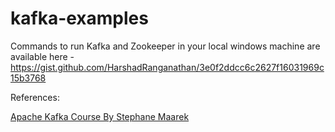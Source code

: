# kafka-examples

Commands to run Kafka and Zookeeper in your local windows machine are available here - https://gist.github.com/HarshadRanganathan/3e0f2ddcc6c2627f16031969c15b3768

References: 

[Apache Kafka Course By Stephane Maarek](https://www.udemy.com/course/apache-kafka/)